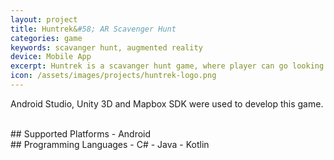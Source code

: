 ```yaml
---
layout: project
title: Huntrek&#58; AR Scavenger Hunt
categories: game
keywords: scavanger hunt, augmented reality
device: Mobile App
excerpt: Huntrek is a scavanger hunt game, where player can go looking for treasure chests out in the real world.
icon: /assets/images/projects/huntrek-logo.png
---
```


Android Studio, Unity 3D and Mapbox SDK were used to develop this game.

<br>
## Supported Platforms
- Android

<br>
## Programming Languages
- C#
- Java
- Kotlin
